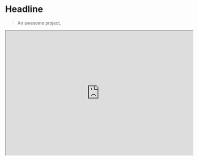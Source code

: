 # Headline

> An awesome project.

<iframe width="600px" height="400px" src="https://circuitverse.org/simulator/embed/731" id="projectPreview" scrolling="no" webkitAllowFullScreen mozAllowFullScreen allowFullScreen> </iframe>
